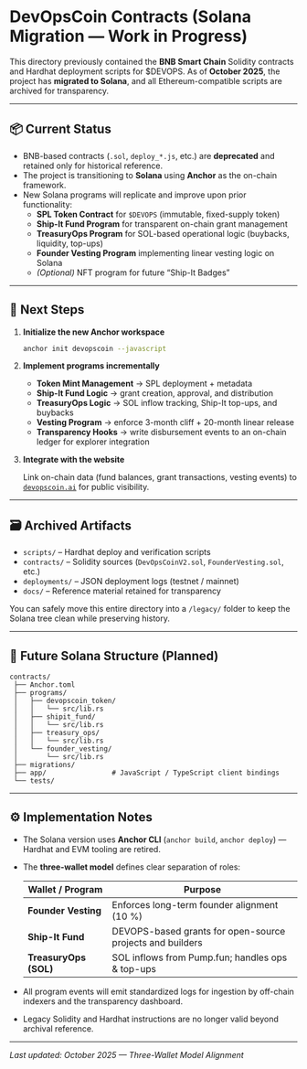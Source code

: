 # DevOpsCoin Contracts (Solana Migration — Work in Progress)

This directory previously contained the **BNB Smart Chain** Solidity contracts and Hardhat deployment scripts for $DEVOPS.
As of **October 2025**, the project has **migrated to Solana**, and all Ethereum-compatible scripts are archived for transparency.

---

## 📦 Current Status

- BNB-based contracts (`.sol`, `deploy_*.js`, etc.) are **deprecated** and retained only for historical reference.
- The project is transitioning to **Solana** using **Anchor** as the on-chain framework.
- New Solana programs will replicate and improve upon prior functionality:
  - **SPL Token Contract** for `$DEVOPS` (immutable, fixed-supply token)
  - **Ship-It Fund Program** for transparent on-chain grant management
  - **TreasuryOps Program** for SOL-based operational logic (buybacks, liquidity, top-ups)
  - **Founder Vesting Program** implementing linear vesting logic on Solana
  - _(Optional)_ NFT program for future “Ship-It Badges”

---

## 🧱 Next Steps

1. **Initialize the new Anchor workspace**

   ```bash
   anchor init devopscoin --javascript
   ```

2. **Implement programs incrementally**
   - **Token Mint Management** → SPL deployment + metadata
   - **Ship-It Fund Logic** → grant creation, approval, and distribution
   - **TreasuryOps Logic** → SOL inflow tracking, Ship-It top-ups, and buybacks
   - **Vesting Program** → enforce 3-month cliff + 20-month linear release
   - **Transparency Hooks** → write disbursement events to an on-chain ledger for explorer integration

3. **Integrate with the website**

   Link on-chain data (fund balances, grant transactions, vesting events) to
   [`devopscoin.ai`](https://devopscoin.ai) for public visibility.

---

## 🗃️ Archived Artifacts

- `scripts/` – Hardhat deploy and verification scripts
- `contracts/` – Solidity sources (`DevOpsCoinV2.sol`, `FounderVesting.sol`, etc.)
- `deployments/` – JSON deployment logs (testnet / mainnet)
- `docs/` – Reference material retained for transparency

You can safely move this entire directory into a `/legacy/` folder to keep the Solana tree clean while preserving history.

---

## 🧭 Future Solana Structure (Planned)

```text
contracts/
 ├── Anchor.toml
 ├── programs/
 │   ├── devopscoin_token/
 │   │   └── src/lib.rs
 │   ├── shipit_fund/
 │   │   └── src/lib.rs
 │   ├── treasury_ops/
 │   │   └── src/lib.rs
 │   └── founder_vesting/
 │       └── src/lib.rs
 ├── migrations/
 ├── app/                # JavaScript / TypeScript client bindings
 └── tests/
```

---

## ⚙️ Implementation Notes

- The Solana version uses **Anchor CLI** (`anchor build`, `anchor deploy`) — Hardhat and EVM tooling are retired.
- The **three-wallet model** defines clear separation of roles:

  | Wallet / Program      | Purpose                                                   |
  | --------------------- | --------------------------------------------------------- |
  | **Founder Vesting**   | Enforces long-term founder alignment (10 %)               |
  | **Ship-It Fund**      | DEVOPS-based grants for open-source projects and builders |
  | **TreasuryOps (SOL)** | SOL inflows from Pump.fun; handles ops & top-ups          |

- All program events will emit standardized logs for ingestion by off-chain indexers and the transparency dashboard.
- Legacy Solidity and Hardhat instructions are no longer valid beyond archival reference.

---

_Last updated: October 2025 — Three-Wallet Model Alignment_
